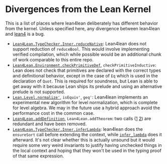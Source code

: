 # Divergences from the Lean Kernel

This is a list of places where lean4lean deliberately has different behavior from the kernel. Unless specified here, any divergence between lean4lean and [lean4](https://github.com/leanprover/lean4/tree/master/src/kernel) is a bug.

* [`Lean4Lean.TypeChecker.Inner.reduceNative`](Lean4Lean/TypeChecker.lean): Lean4lean does not support reduction of `reduceBool`. This would involve implementing verified compilation, which while possible would be an additional chunk of work comparable to this entire repo.
* [`Lean4Lean.Environment.checkPrimitiveDef`](Lean4Lean/Primitive.lean), `checkPrimitiveInductive`: Lean does not check that primitives are declared with the correct types and definitional behavior, except in the case of `Eq` which is used in the declaration of `Quot`. This is required for soundness, but Lean is able to get away with it because Lean ships its prelude and using an alternative prelude is not supported.
* [`Lean.Level.normalize'`](Lean4Lean/Level.lean), `isEquiv'`, `geq'`: Lean4lean implements an experimental new algorithm for level normalization, which is complete for level algebra. We may in the future use a hybrid approach avoid the performance cost in the common case.
* [`Lean4Lean.addDefinition`](Lean4Lean/Environment.lean), `Lean4Lean.addTheorem`: two calls ([1](https://github.com/leanprover/lean4/blob/v4.23.0/src/kernel/environment.cpp#L183) [2](https://github.com/leanprover/lean4/blob/v4.23.0/src/kernel/environment.cpp#L203)) are redundant and have been removed.
* [`Lean4Lean.TypeChecker.Inner.inferLambda`](Lean4Lean/TypeChecker.lean): lean4lean does the `ensureSort` call before extending the context, while [`infer_lambda`](https://github.com/leanprover/lean4/blob/v4.23.0/src/kernel/type_checker.cpp#L124-L126) does it afterward. It's not clear whether this is actually unsound but it would require some very weird invariants to justify having unchecked things in the local context and hoping that they won't be used in the typing proof of that same expression.
